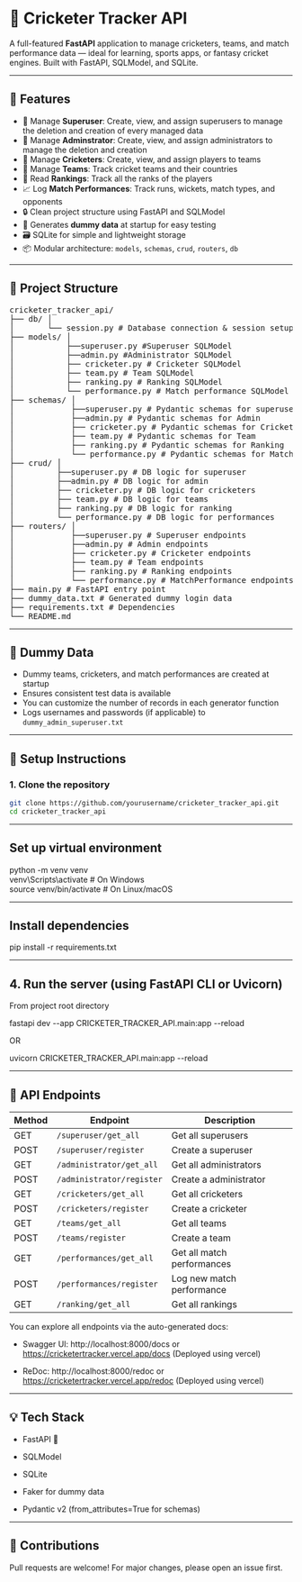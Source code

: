 # 🏏 Cricketer Tracker API

A full-featured **FastAPI** application to manage cricketers, teams, and match performance data — ideal for learning, sports apps, or fantasy cricket engines. Built with FastAPI, SQLModel, and SQLite.

---

## 🚀 Features

- 👤 Manage **Superuser**: Create, view, and assign superusers to manage the deletion and creation of every managed data
- 👤 Manage **Adminstrator**: Create, view, and assign administrators to manage the deletion and creation
- 👤 Manage **Cricketers**: Create, view, and assign players to teams
- 🧢 Manage **Teams**: Track cricket teams and their countries
- 👤 Read **Rankings**: Track all the ranks of the players
- 📈 Log **Match Performances**: Track runs, wickets, match types, and opponents
- 🔒 Clean project structure using FastAPI and SQLModel
- 🧪 Generates **dummy data** at startup for easy testing
- 🗃️ SQLite for simple and lightweight storage
- 📦 Modular architecture: `models`, `schemas`, `crud`, `routers`, `db`

---

## 📁 Project Structure

<pre>
cricketer_tracker_api/  
├── db/ │  
│       └── session.py # Database connection & session setup  
├── models/ │  
│           ├──superuser.py #Superuser SQLModel
│           ├──admin.py #Administrator SQLModel
│           ├── cricketer.py # Cricketer SQLModel  
│           ├── team.py # Team SQLModel  
│           ├── ranking.py # Ranking SQLModel  
│           └── performance.py # Match performance SQLModel  
├── schemas/ │  
│            ├──superuser.py # Pydantic schemas for superuser 
│            ├──admin.py # Pydantic schemas for Admin
│            ├── cricketer.py # Pydantic schemas for Cricketer  
│            ├── team.py # Pydantic schemas for Team  
│            ├── ranking.py # Pydantic schemas for Ranking  
│            └── performance.py # Pydantic schemas for MatchPerformance  
├── crud/ │  
│         ├──superuser.py # DB logic for superuser
│         ├──admin.py # DB logic for admin
│         ├── cricketer.py # DB logic for cricketers  
│         ├── team.py # DB logic for teams  
│         ├── ranking.py # DB logic for ranking  
│         └── performance.py # DB logic for performances  
├── routers/ │  
│            ├──superuser.py # Superuser endpoints
│            ├──admin.py # Admin endpoints
│            ├── cricketer.py # Cricketer endpoints  
│            ├── team.py # Team endpoints  
│            ├── ranking.py # Ranking endpoints  
│            └── performance.py # MatchPerformance endpoints  
├── main.py # FastAPI entry point  
├── dummy_data.txt # Generated dummy login data  
├── requirements.txt # Dependencies  
└── README.md
</pre>

---

## 🧪 Dummy Data

- Dummy teams, cricketers, and match performances are created at startup
- Ensures consistent test data is available
- You can customize the number of records in each generator function
- Logs usernames and passwords (if applicable) to `dummy_admin_superuser.txt`

---

## 🔧 Setup Instructions

### 1. Clone the repository

```bash
git clone https://github.com/yourusername/cricketer_tracker_api.git
cd cricketer_tracker_api
```

---

## Set up virtual environment

python -m venv venv  
venv\Scripts\activate # On Windows  
source venv/bin/activate # On Linux/macOS

---

## Install dependencies

pip install -r requirements.txt

---

## 4. Run the server (using FastAPI CLI or Uvicorn)

From project root directory

fastapi dev --app CRICKETER_TRACKER_API.main:app --reload

OR

uvicorn CRICKETER_TRACKER_API.main:app --reload

---

## 🧠 API Endpoints

| Method | Endpoint                  | Description                |
| ------ | ------------------------- | -------------------------- |
| GET    | `/superuser/get_all`      | Get all superusers         |
| POST   | `/superuser/register`     | Create a superuser         |
| GET    | `/administrator/get_all`  | Get all administrators     |
| POST   | `/administrator/register` | Create a administrator     |
| GET    | `/cricketers/get_all`     | Get all cricketers         |
| POST   | `/cricketers/register`    | Create a cricketer         |
| GET    | `/teams/get_all`          | Get all teams              |
| POST   | `/teams/register`         | Create a team              |
| GET    | `/performances/get_all`   | Get all match performances |
| POST   | `/performances/register`  | Log new match performance  |
| GET    | `/ranking/get_all`        | Get all rankings           |

You can explore all endpoints via the auto-generated docs:

- Swagger UI: http://localhost:8000/docs or https://cricketertracker.vercel.app/docs (Deployed using vercel)

- ReDoc: http://localhost:8000/redoc or https://cricketertracker.vercel.app/redoc (Deployed using vercel)

---

## 💡 Tech Stack

- FastAPI 🚀

- SQLModel

- SQLite

- Faker for dummy data

- Pydantic v2 (from_attributes=True for schemas)

---

## 🤝 Contributions

Pull requests are welcome! For major changes, please open an issue first.
